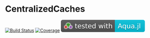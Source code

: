 # CentralizedCaches

[![Build Status](https://github.com/JuliaComputing/CentralizedCaches.jl/actions/workflows/CI.yml/badge.svg?branch=main)](https://github.com/JuliaComputing/CentralizedCaches.jl/actions/workflows/CI.yml?query=branch%3Amain)
[![Coverage](https://codecov.io/gh/JuliaComputing/CentralizedCaches.jl/branch/main/graph/badge.svg)](https://codecov.io/gh/JuliaComputing/CentralizedCaches.jl)
[![Aqua](https://raw.githubusercontent.com/JuliaTesting/Aqua.jl/master/badge.svg)](https://github.com/JuliaTesting/Aqua.jl)
